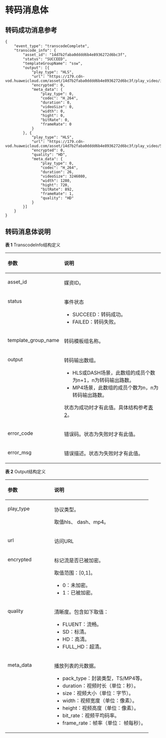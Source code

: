 # 转码消息体<a name="vod_01_0048"></a>

## 转码成功消息参考<a name="section96151549102817"></a>

```
{
	"event_type": "transcodeComplete",
	"transcode_info": {
		"asset_id": "14d7b2faba0dddd6b4e8936272d6bc3f",
		"status": "SUCCEED",
		"templateGroupName": "ssw",
		"output": [{
			"play_type": "HLS",
			"url": "https://179.cdn-vod.huaweicloud.com/asset/14d7b2faba0dddd6b4e8936272d6bc3f/play_video/index.m3u8",
			"encrypted": 0,
			"meta_data": {
				"play_type": 0,
				"codec": "H_264",
				"duration": 0,
				"videoSize": 0,
				"width": 0,
				"hight": 0,
				"bitRate": 0,
				"frameRate": 0
			}
		}, {
			"play_type": "HLS",
			"url": "https://179.cdn-vod.huaweicloud.com/asset/14d7b2faba0dddd6b4e8936272d6bc3f/play_video/58c6433759c2be34818085006af42d1e_1_1280X720_1500_0.m3u8",
			"encrypted": 0,
			"quality": "HD",
			"meta_data": {
				"play_type": 0,
				"codec": "H_264",
				"duration": 26,
				"videoSize": 3246080,
				"width": 1280,
				"hight": 720,
				"bitRate": 892,
				"frameRate": 1,
				"quality": "HD"
			}
		}]
	}
}
```

## 转码消息体说明<a name="section7281341172012"></a>

**表 1**  TranscodeInfo结构定义

<a name="table9184337143511"></a>
<table><thead align="left"><tr id="row1818513743518"><th class="cellrowborder" valign="top" width="32.48%" id="mcps1.2.3.1.1"><p id="p17461155673513"><a name="p17461155673513"></a><a name="p17461155673513"></a>参数</p>
</th>
<th class="cellrowborder" valign="top" width="67.52%" id="mcps1.2.3.1.2"><p id="p246155611357"><a name="p246155611357"></a><a name="p246155611357"></a>说明</p>
</th>
</tr>
</thead>
<tbody><tr id="row1186537193519"><td class="cellrowborder" valign="top" width="32.48%" headers="mcps1.2.3.1.1 "><p id="p0461185693511"><a name="p0461185693511"></a><a name="p0461185693511"></a>asset_id</p>
</td>
<td class="cellrowborder" valign="top" width="67.52%" headers="mcps1.2.3.1.2 "><p id="p14461185643514"><a name="p14461185643514"></a><a name="p14461185643514"></a>媒资ID。</p>
</td>
</tr>
<tr id="row318683711353"><td class="cellrowborder" valign="top" width="32.48%" headers="mcps1.2.3.1.1 "><p id="p446385663513"><a name="p446385663513"></a><a name="p446385663513"></a>status</p>
</td>
<td class="cellrowborder" valign="top" width="67.52%" headers="mcps1.2.3.1.2 "><p id="p104631256123513"><a name="p104631256123513"></a><a name="p104631256123513"></a>事件状态</p>
<a name="ul14181334121214"></a><a name="ul14181334121214"></a><ul id="ul14181334121214"><li>SUCCEED：转码成功。</li><li>FAILED：转码失败。</li></ul>
</td>
</tr>
<tr id="row121861437203513"><td class="cellrowborder" valign="top" width="32.48%" headers="mcps1.2.3.1.1 "><p id="p74641256163515"><a name="p74641256163515"></a><a name="p74641256163515"></a>template_group_name</p>
</td>
<td class="cellrowborder" valign="top" width="67.52%" headers="mcps1.2.3.1.2 "><p id="p194641556143514"><a name="p194641556143514"></a><a name="p194641556143514"></a>转码模板组名称。</p>
</td>
</tr>
<tr id="row1318773703511"><td class="cellrowborder" valign="top" width="32.48%" headers="mcps1.2.3.1.1 "><p id="p1046545633520"><a name="p1046545633520"></a><a name="p1046545633520"></a>output</p>
</td>
<td class="cellrowborder" valign="top" width="67.52%" headers="mcps1.2.3.1.2 "><p id="p634110511516"><a name="p634110511516"></a><a name="p634110511516"></a>转码输出数组。</p>
<a name="ul36541454145114"></a><a name="ul36541454145114"></a><ul id="ul36541454145114"><li>HLS或DASH场景，此数组的成员个数为n+1，n为转码输出路数。</li><li>MP4场景，此数组的成员个数为n，n为转码输出路数。</li></ul>
<p id="p102801622105211"><a name="p102801622105211"></a><a name="p102801622105211"></a>状态为成功时才有此值。具体结构参考<a href="#table9836733183716">表2</a>。</p>
</td>
</tr>
<tr id="row1518963714352"><td class="cellrowborder" valign="top" width="32.48%" headers="mcps1.2.3.1.1 "><p id="p9466165614358"><a name="p9466165614358"></a><a name="p9466165614358"></a>error_code</p>
</td>
<td class="cellrowborder" valign="top" width="67.52%" headers="mcps1.2.3.1.2 "><p id="p6466105683516"><a name="p6466105683516"></a><a name="p6466105683516"></a>错误码。状态为失败时才有此值。</p>
</td>
</tr>
<tr id="row71901237143510"><td class="cellrowborder" valign="top" width="32.48%" headers="mcps1.2.3.1.1 "><p id="p24667566355"><a name="p24667566355"></a><a name="p24667566355"></a>error_msg</p>
</td>
<td class="cellrowborder" valign="top" width="67.52%" headers="mcps1.2.3.1.2 "><p id="p11466125613355"><a name="p11466125613355"></a><a name="p11466125613355"></a>错误描述。状态为失败时才有此值。</p>
</td>
</tr>
</tbody>
</table>

**表 2**  Output结构定义

<a name="table9836733183716"></a>
<table><thead align="left"><tr id="row15836193316375"><th class="cellrowborder" valign="top" width="32.49%" id="mcps1.2.3.1.1"><p id="p1746644517375"><a name="p1746644517375"></a><a name="p1746644517375"></a>参数</p>
</th>
<th class="cellrowborder" valign="top" width="67.51%" id="mcps1.2.3.1.2"><p id="p1446613458379"><a name="p1446613458379"></a><a name="p1446613458379"></a>说明</p>
</th>
</tr>
</thead>
<tbody><tr id="row1683611336373"><td class="cellrowborder" valign="top" width="32.49%" headers="mcps1.2.3.1.1 "><p id="p8466114510375"><a name="p8466114510375"></a><a name="p8466114510375"></a>play_type</p>
</td>
<td class="cellrowborder" valign="top" width="67.51%" headers="mcps1.2.3.1.2 "><p id="p3902142214531"><a name="p3902142214531"></a><a name="p3902142214531"></a>协议类型。</p>
<p id="p146674573713"><a name="p146674573713"></a><a name="p146674573713"></a>取值hls、 dash、mp4。</p>
</td>
</tr>
<tr id="row18838113313713"><td class="cellrowborder" valign="top" width="32.49%" headers="mcps1.2.3.1.1 "><p id="p34679451374"><a name="p34679451374"></a><a name="p34679451374"></a>url</p>
</td>
<td class="cellrowborder" valign="top" width="67.51%" headers="mcps1.2.3.1.2 "><p id="p1467144533717"><a name="p1467144533717"></a><a name="p1467144533717"></a>访问URL</p>
</td>
</tr>
<tr id="row183963311374"><td class="cellrowborder" valign="top" width="32.49%" headers="mcps1.2.3.1.1 "><p id="p646714523716"><a name="p646714523716"></a><a name="p646714523716"></a>encrypted</p>
</td>
<td class="cellrowborder" valign="top" width="67.51%" headers="mcps1.2.3.1.2 "><p id="p66157611533"><a name="p66157611533"></a><a name="p66157611533"></a>标记流是否已被加密。</p>
<p id="p196614161516"><a name="p196614161516"></a><a name="p196614161516"></a>取值范围：[0,1]。</p>
<a name="ul59191852105217"></a><a name="ul59191852105217"></a><ul id="ul59191852105217"><li>0：未加密。</li><li>1：已被加密。</li></ul>
</td>
</tr>
<tr id="row9840333113714"><td class="cellrowborder" valign="top" width="32.49%" headers="mcps1.2.3.1.1 "><p id="p14693459372"><a name="p14693459372"></a><a name="p14693459372"></a>quality</p>
</td>
<td class="cellrowborder" valign="top" width="67.51%" headers="mcps1.2.3.1.2 "><p id="p6469245203710"><a name="p6469245203710"></a><a name="p6469245203710"></a>清晰度。包含如下取值：</p>
<a name="ul19184141313913"></a><a name="ul19184141313913"></a><ul id="ul19184141313913"><li>FLUENT：流畅。</li><li>SD：标清。</li><li>HD：高清。</li><li>FULL_HD：超清。</li></ul>
</td>
</tr>
<tr id="row10840113312376"><td class="cellrowborder" valign="top" width="32.49%" headers="mcps1.2.3.1.1 "><p id="p6469945193712"><a name="p6469945193712"></a><a name="p6469945193712"></a>meta_data</p>
</td>
<td class="cellrowborder" valign="top" width="67.51%" headers="mcps1.2.3.1.2 "><p id="p174695457377"><a name="p174695457377"></a><a name="p174695457377"></a>播放列表的元数据。</p>
<a name="ul1741411396301"></a><a name="ul1741411396301"></a><ul id="ul1741411396301"><li>pack_type：封装类型，TS/MP4等。</li><li>duration：视频时长（单位：秒）。</li><li>size：视频大小（单位：字节）。</li><li>width：视频宽度（单位：像素）。</li><li>height：视频高度（单位：像素）。</li><li>bit_rate：视频平均码率。</li><li>frame_rate：帧率（单位： 帧每秒）。</li></ul>
</td>
</tr>
</tbody>
</table>

